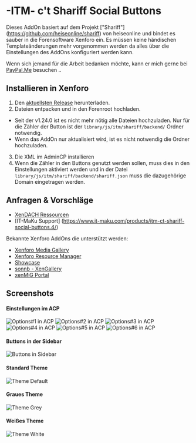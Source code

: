 # -ITM- c't Shariff Social Buttons

Dieses AddOn basiert auf dem Projekt ["Shariff"] (https://github.com/heiseonline/shariff) von heiseonline und bindet es sauber in die Forensoftware Xenforo ein. Es müssen keine händischen Templateänderungen mehr vorgenommen werden da alles über die Einstellungen des AddOns konfiguriert werden kann.

Wenn sich jemand für die Arbeit bedanken möchte, kann er mich gerne bei [PayPal.Me](https://www.paypal.me/itmaku) besuchen ..

## Installieren in Xenforo
1. Den [aktuellsten Release](https://github.com/McAtze/-ITM-ctShariffSocialButtons/releases/latest) herunterladen.
2. Dateien entpacken und in den Forenroot hochladen.
  * Seit der v1.24.0 ist es nicht mehr nötig alle Dateien hochzuladen. Nur für die Zähler der Button ist der `library/js/itm/shariff/backend/` Ordner notwendig.
  * Wenn das AddOn nur aktualisiert wird, ist es nicht notwendig die Ordner hochzuladen.
3. Die XML im AdminCP installieren
4. Wenn die Zähler in den Buttons genutzt werden sollen, muss dies in den Einstellungen aktiviert werden und in der Datei `library/js/itm/shariff/backend/shariff.json` muss die dazugehörige Domain eingetragen werden.

## Anfragen & Vorschläge
* [XenDACH Ressourcen](http://www.xendach.de/resources/itm-ct-shariff-social-buttons.248/)
* [IT-MaKu Support] (https://www.it-maku.com/products/itm-ct-shariff-social-buttons.4/)

Bekannte Xenforo AddOns die unterstützt werden:
  * [Xenforo Media Gallery](https://xenforo.com/purchase/)
  * [Xenforo Resource Manager](https://xenforo.com/purchase/)
  * [Showcase](http://xenaddons.com/store-products/showcase/)
  * [sonnb - XenGallery](http://www.sonnb.com/purchases/sonnb-xengallery-xenforo-gallery.1/)
  * [xenMiG Portal](http://www.xendach.de/resources/xenmig-portal.228/)

## Screenshots
#### Einstellungen im ACP
![Options#1 in ACP](https://cdn.it-maku.com/git/shariff/Options-1.png)
![Options#2 in ACP](https://cdn.it-maku.com/git/shariff/Options-2.png)
![Options#3 in ACP](https://cdn.it-maku.com/git/shariff/Options-3.png)
![Options#4 in ACP](https://cdn.it-maku.com/git/shariff/Options-4.png)
![Options#5 in ACP](https://cdn.it-maku.com/git/shariff/Options-5.png)
![Options#6 in ACP](https://cdn.it-maku.com/git/shariff/Options-6.png)
#### Buttons in der Sidebar
![Buttons in Sidebar](https://cdn.it-maku.com/git/shariff/Sidebar.png)
#### Standard Theme
![Theme Default](https://cdn.it-maku.com/git/shariff/Theme_default.png)
#### Graues Theme
![Theme Grey](https://cdn.it-maku.com/git/shariff/Theme_grey.png)
#### Weißes Theme
![Theme White](https://cdn.it-maku.com/git/shariff/Theme_white.png)
